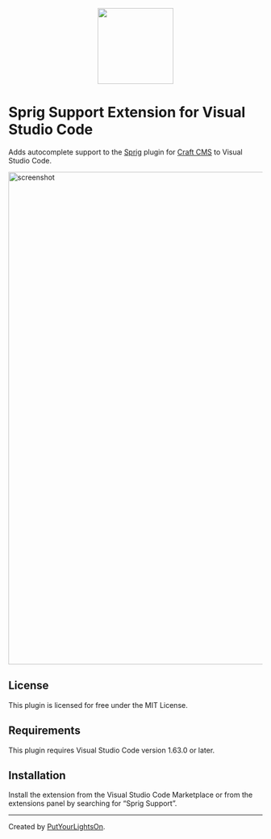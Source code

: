 <p align="center"><img width="150" src="https://user-images.githubusercontent.com/57572400/234913776-10356233-9793-4d97-9b83-d80be9097f4b.png"></p>

# Sprig Support Extension for Visual Studio Code

Adds autocomplete support to the [Sprig](https://putyourlightson.com/plugins/sprig) plugin for [Craft CMS](https://craftcms.com/) to Visual Studio Code.

<img width="974" alt="screenshot" src="https://user-images.githubusercontent.com/57572400/234913013-b0f09801-915b-4882-be82-7d64b05b4c10.png">

## License

This plugin is licensed for free under the MIT License.

## Requirements

This plugin requires Visual Studio Code version 1.63.0 or later.

## Installation

Install the extension from the Visual Studio Code Marketplace or from the extensions panel by searching for “Sprig Support”.

---

Created by [PutYourLightsOn](https://putyourlightson.com/).
